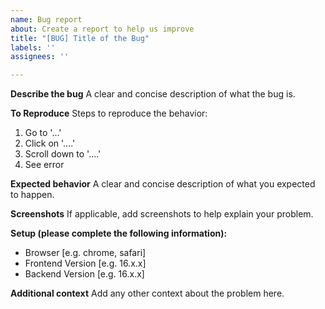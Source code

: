 ```yaml
---
name: Bug report
about: Create a report to help us improve
title: "[BUG] Title of the Bug"
labels: ''
assignees: ''

---
```


**Describe the bug**
A clear and concise description of what the bug is.

**To Reproduce**
Steps to reproduce the behavior:
1. Go to '...'
2. Click on '....'
3. Scroll down to '....'
4. See error

**Expected behavior**
A clear and concise description of what you expected to happen.

**Screenshots**
If applicable, add screenshots to help explain your problem.

**Setup (please complete the following information):**
 - Browser [e.g. chrome, safari]
 - Frontend Version [e.g. 16.x.x]
 - Backend Version [e.g. 16.x.x]

**Additional context**
Add any other context about the problem here.
